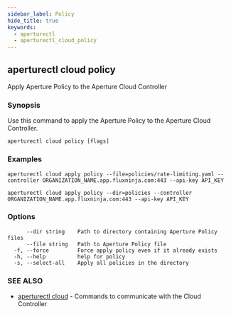 ```yaml
---
sidebar_label: Policy
hide_title: true
keywords:
  - aperturectl
  - aperturectl_cloud_policy
---
```


<!-- markdownlint-disable -->

## aperturectl cloud policy

Apply Aperture Policy to the Aperture Cloud Controller

### Synopsis

Use this command to apply the Aperture Policy to the Aperture Cloud Controller.

```
aperturectl cloud policy [flags]
```

### Examples

```
aperturectl cloud apply policy --file=policies/rate-limiting.yaml --controller ORGANIZATION_NAME.app.fluxninja.com:443 --api-key API_KEY

aperturectl cloud apply policy --dir=policies --controller ORGANIZATION_NAME.app.fluxninja.com:443 --api-key API_KEY
```

### Options

```
      --dir string    Path to directory containing Aperture Policy files
      --file string   Path to Aperture Policy file
  -f, --force         Force apply policy even if it already exists
  -h, --help          help for policy
  -s, --select-all    Apply all policies in the directory
```

### SEE ALSO

- [aperturectl cloud](/reference/aperturectl/cloud/cloud.md) - Commands to communicate with the Cloud Controller
